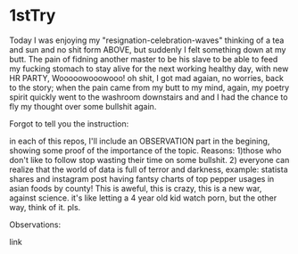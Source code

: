 # 1stTry

Today I was enjoying my "resignation-celebration-waves" thinking of a tea and sun and no shit form ABOVE, but suddenly I felt something down at my butt. The pain of fidning another master to be his slave to be able to feed my fucking stomach to stay alive for the next working healthy day, with new HR PARTY, Wooooowooowooo! oh shit, I got mad agaian, no worries, back to the story;
when the pain came from my butt to my mind, again, my poetry spirit quickly went to the washroom downstairs and and I had the chance to fly my thought over some bullshit again.

Forgot to tell you the instruction:

in each of this repos, I'll include an OBSERVATION part in the begining, showing some proof of the importance of the topic. Reasons: 1)those who don't like to follow stop wasting their time on some bullshit. 2) everyone can realize that the world of data is full of terror and darkness, example: statista shares and instagram post having fantsy charts of top pepper usages in asian foods by county! This is aweful, this is crazy, this is a new war, against science. it's like letting a 4 year old kid watch porn, but the other way, think of it. pls.

Observations:

link

